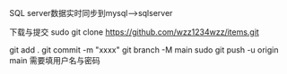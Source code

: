SQL server数据实时同步到mysql-->sqlserver


下载与提交
sudo git clone https://github.com/wzz1234wzz/items.git

git add .
git commit -m "xxxx"
git branch -M main 
sudo git push -u origin main  需要填用户名与密码
